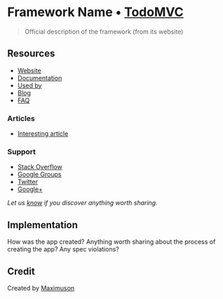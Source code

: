 # Framework Name • [TodoMVC](http://todomvc.com)

> Official description of the framework (from its website)


## Resources

- [Website]()
- [Documentation]()
- [Used by]()
- [Blog]()
- [FAQ]()

### Articles

- [Interesting article]()

### Support

- [Stack Overflow](http://stackoverflow.com/questions/tagged/__)
- [Google Groups]()
- [Twitter](http://twitter.com/__)
- [Google+]()

*Let us [know](https://github.com/tastejs/todomvc/issues) if you discover anything worth sharing.*


## Implementation

How was the app created? Anything worth sharing about the process of creating the app? Any spec violations?


## Credit

Created by [Maximuson]()
